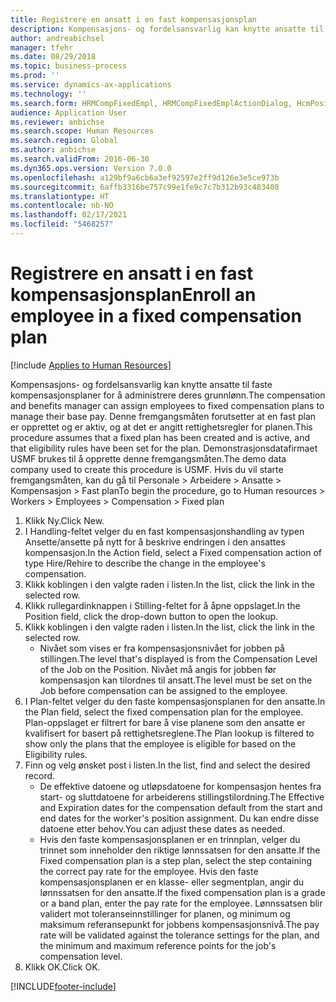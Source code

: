 ```yaml
---
title: Registrere en ansatt i en fast kompensasjonsplan
description: Kompensasjons- og fordelsansvarlig kan knytte ansatte til faste kompensasjonsplaner for å administrere deres grunnlønn.
author: andreabichsel
manager: tfehr
ms.date: 08/29/2018
ms.topic: business-process
ms.prod: ''
ms.service: dynamics-ax-applications
ms.technology: ''
ms.search.form: HRMCompFixedEmpl, HRMCompFixedEmplActionDialog, HcmPositionLookup, HRMCompRefPointLookup, HcmCompensationWorkspace
audience: Application User
ms.reviewer: anbichse
ms.search.scope: Human Resources
ms.search.region: Global
ms.author: anbichse
ms.search.validFrom: 2016-06-30
ms.dyn365.ops.version: Version 7.0.0
ms.openlocfilehash: a129bf9a6cb6a3ef92597e2ff9d126e3e5ce973b
ms.sourcegitcommit: 6affb3316be757c99e1fe9c7c7b312b93c483408
ms.translationtype: HT
ms.contentlocale: nb-NO
ms.lasthandoff: 02/17/2021
ms.locfileid: "5468257"
---
```

# <a name="enroll-an-employee-in-a-fixed-compensation-plan"></a><span data-ttu-id="865d9-103">Registrere en ansatt i en fast kompensasjonsplan</span><span class="sxs-lookup"><span data-stu-id="865d9-103">Enroll an employee in a fixed compensation plan</span></span>

[!include [Applies to Human Resources](../includes/applies-to-hr.md)]

<span data-ttu-id="865d9-104">Kompensasjons- og fordelsansvarlig kan knytte ansatte til faste kompensasjonsplaner for å administrere deres grunnlønn.</span><span class="sxs-lookup"><span data-stu-id="865d9-104">The compensation and benefits manager can assign employees to fixed compensation plans to manage their base pay.</span></span> <span data-ttu-id="865d9-105">Denne fremgangsmåten forutsetter at en fast plan er opprettet og er aktiv, og at det er angitt rettighetsregler for planen.</span><span class="sxs-lookup"><span data-stu-id="865d9-105">This procedure assumes that a fixed plan has been created and is active, and that eligibility rules have been set for the plan.</span></span> <span data-ttu-id="865d9-106">Demonstrasjonsdatafirmaet USMF brukes til å opprette denne fremgangsmåten.</span><span class="sxs-lookup"><span data-stu-id="865d9-106">The demo data company used to create this procedure is USMF.</span></span> <span data-ttu-id="865d9-107">Hvis du vil starte fremgangsmåten, kan du gå til Personale > Arbeidere > Ansatte > Kompensasjon > Fast plan</span><span class="sxs-lookup"><span data-stu-id="865d9-107">To begin the procedure, go to Human resources > Workers > Employees > Compensation > Fixed plan</span></span>

1. <span data-ttu-id="865d9-108">Klikk Ny.</span><span class="sxs-lookup"><span data-stu-id="865d9-108">Click New.</span></span>
2. <span data-ttu-id="865d9-109">I Handling-feltet velger du en fast kompensasjonshandling av typen Ansette/ansette på nytt for å beskrive endringen i den ansattes kompensasjon.</span><span class="sxs-lookup"><span data-stu-id="865d9-109">In the Action field, select a Fixed compensation action of type Hire/Rehire to describe the change in the employee's compensation.</span></span>
3. <span data-ttu-id="865d9-110">Klikk koblingen i den valgte raden i listen.</span><span class="sxs-lookup"><span data-stu-id="865d9-110">In the list, click the link in the selected row.</span></span>
4. <span data-ttu-id="865d9-111">Klikk rullegardinknappen i Stilling-feltet for å åpne oppslaget.</span><span class="sxs-lookup"><span data-stu-id="865d9-111">In the Position field, click the drop-down button to open the lookup.</span></span>
5. <span data-ttu-id="865d9-112">Klikk koblingen i den valgte raden i listen.</span><span class="sxs-lookup"><span data-stu-id="865d9-112">In the list, click the link in the selected row.</span></span>
    * <span data-ttu-id="865d9-113">Nivået som vises er fra kompensasjonsnivået for jobben på stillingen.</span><span class="sxs-lookup"><span data-stu-id="865d9-113">The level that's displayed is from the Compensation Level of the Job on the Position.</span></span> <span data-ttu-id="865d9-114">Nivået må angis for jobben før kompensasjon kan tilordnes til ansatt.</span><span class="sxs-lookup"><span data-stu-id="865d9-114">The level must be set on the Job before compensation can be assigned to the employee.</span></span>  
6. <span data-ttu-id="865d9-115">I Plan-feltet velger du den faste kompensasjonsplanen for den ansatte.</span><span class="sxs-lookup"><span data-stu-id="865d9-115">In the Plan field, select the fixed compensation plan for the employee.</span></span> <span data-ttu-id="865d9-116">Plan-oppslaget er filtrert for bare å vise planene som den ansatte er kvalifisert for basert på rettighetsreglene.</span><span class="sxs-lookup"><span data-stu-id="865d9-116">The Plan lookup is filtered to show only the plans that the employee is eligible for based on the Eligibility rules.</span></span>
7. <span data-ttu-id="865d9-117">Finn og velg ønsket post i listen.</span><span class="sxs-lookup"><span data-stu-id="865d9-117">In the list, find and select the desired record.</span></span>
    * <span data-ttu-id="865d9-118">De effektive datoene og utløpsdatoene for kompensasjon hentes fra start- og sluttdatoene for arbeiderens stillingstilordning.</span><span class="sxs-lookup"><span data-stu-id="865d9-118">The Effective and Expiration dates for the compensation default from the start and end dates for the worker's position assignment.</span></span> <span data-ttu-id="865d9-119">Du kan endre disse datoene etter behov.</span><span class="sxs-lookup"><span data-stu-id="865d9-119">You can adjust these dates as needed.</span></span>  
    * <span data-ttu-id="865d9-120">Hvis den faste kompensasjonsplanen er en trinnplan, velger du trinnet som inneholder den riktige lønnssatsen for den ansatte.</span><span class="sxs-lookup"><span data-stu-id="865d9-120">If the Fixed compensation plan is a step plan, select the step containing the correct pay rate for the employee.</span></span> <span data-ttu-id="865d9-121">Hvis den faste kompensasjonsplanen er en klasse- eller segmentplan, angir du lønnssatsen for den ansatte.</span><span class="sxs-lookup"><span data-stu-id="865d9-121">If the fixed compensation plan is a grade or a band plan, enter the pay rate for the employee.</span></span> <span data-ttu-id="865d9-122">Lønnssatsen blir validert mot toleranseinnstillinger for planen, og minimum og maksimum referansepunkt for jobbens kompensasjonsnivå.</span><span class="sxs-lookup"><span data-stu-id="865d9-122">The pay rate will be validated against the tolerance settings for the plan, and the minimum and maximum reference points for the job's compensation level.</span></span>  
8. <span data-ttu-id="865d9-123">Klikk OK.</span><span class="sxs-lookup"><span data-stu-id="865d9-123">Click OK.</span></span>



[!INCLUDE[footer-include](../includes/footer-banner.md)]